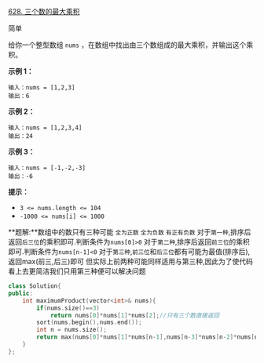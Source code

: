 [628. 三个数的最大乘积](https://leetcode.cn/problems/maximum-product-of-three-numbers/)

简单

给你一个整型数组 `nums` ，在数组中找出由三个数组成的最大乘积，并输出这个乘积。

 

**示例 1：**

```
输入：nums = [1,2,3]
输出：6
```

**示例 2：**

```
输入：nums = [1,2,3,4]
输出：24
```

**示例 3：**

```
输入：nums = [-1,-2,-3]
输出：-6
```

 

**提示：**

- `3 <= nums.length <= 104`
- `-1000 <= nums[i] <= 1000`

**题解:**数组中的数只有三种可能 `全为正数` `全为负数` `有正有负数` 
对于`第一种`,排序后返回`后三位`的乘积即可.判断条件为`nums[0]>0`
对于`第二种`,排序后返回`前三位`的乘积即可.判断条件为`nums[n-1]<0`
对于`第三种`,`前三位`和`后三位`都有可能为最值(排序后),返回max(前三,后三)即可
但实际上前两种可能同样适用与第三种,因此为了使代码看上去更简洁我们只用第三种便可以解决问题

```c++
class Solution{
public:
	int maximumProduct(vector<int>& nums){
		if(nums.size()==3)
			return nums[0]*nums[1]*nums[2];//只有三个数直接返回
		sort(nums.begin(),nums.end());
		int n = nums.size();
		return max(nums[0]*nums[1]*nums[n-1],nums[n-3]*nums[n-2]*nums[n-1]);//第三种
	}
};
```

